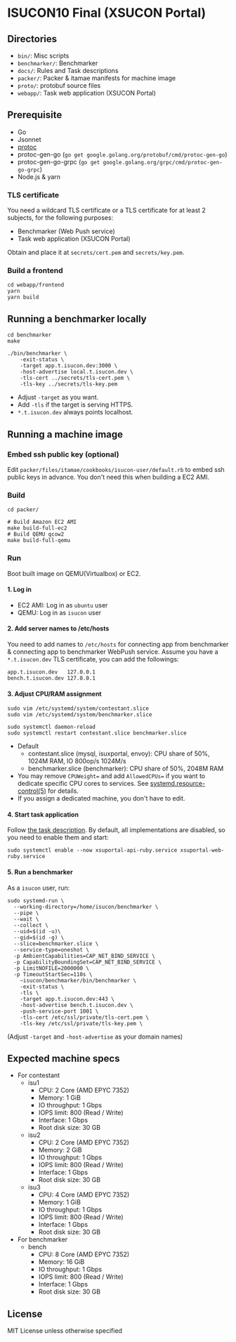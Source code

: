 # ISUCON10 Final (XSUCON Portal)

## Directories

- `bin/`: Misc scripts
- `benchmarker/`: Benchmarker
- `docs/`: Rules and Task descriptions
- `packer/`: Packer & itamae manifests for machine image
- `proto/`: protobuf source files
- `webapp/`: Task web application (XSUCON Portal)

## Prerequisite

- Go
- Jsonnet
- [protoc](https://grpc.io/docs/protoc-installation/)
- protoc-gen-go (`go get google.golang.org/protobuf/cmd/protoc-gen-go`)
- protoc-gen-go-grpc (`go get google.golang.org/grpc/cmd/protoc-gen-go-grpc`)
- Node.js & yarn

### TLS certificate

You need a wildcard TLS certificate or a TLS certificate for at least 2 subjects, for the following purposes:

- Benchmarker (Web Push service)
- Task web application (XSUCON Portal)

Obtain and place it at `secrets/cert.pem` and `secrets/key.pem`.

### Build a frontend

```
cd webapp/frontend
yarn
yarn build
```

## Running a benchmarker locally

```
cd benchmarker
make
```

```
./bin/benchmarker \
    -exit-status \
    -target app.t.isucon.dev:3000 \
    -host-advertise local.t.isucon.dev \
    -tls-cert ../secrets/tls-cert.pem \
    -tls-key ../secrets/tls-key.pem
```

- Adjust `-target` as you want.
- Add `-tls` if the target is serving HTTPS.
- `*.t.isucon.dev` always points localhost.

## Running a machine image

### Embed ssh public key (optional)

Edit `packer/files/itamae/cookbooks/isucon-user/default.rb` to embed ssh public keys in advance. You don't need this when building a EC2 AMI.

### Build

```shell
cd packer/

# Build Amazon EC2 AMI
make build-full-ec2
# Build QEMU qcow2
make build-full-qemu
```

### Run

Boot built image on QEMU(Virtualbox) or EC2.

#### 1. Log in

- EC2 AMI: Log in as `ubuntu` user
- QEMU: Log in as `isucon` user

#### 2. Add server names to /etc/hosts

You need to add names to `/etc/hosts` for connecting app from benchmarker & connecting app to benchmarker WebPush service. Assume you have a `*.t.isucon.dev` TLS certificate, you can add the followings:

```
app.t.isucon.dev   127.0.0.1
bench.t.isucon.dev 127.0.0.1
```

#### 3. Adjust CPU/RAM assignment

```
sudo vim /etc/systemd/system/contestant.slice
sudo vim /etc/systemd/system/benchmarker.slice

sudo systemctl daemon-reload
sudo systemctl restart contestant.slice benchmarker.slice
```

- Default
  - contestant.slice (mysql, isuxportal, envoy): CPU share of 50%, 1024M RAM, IO 800op/s 1024M/s
  - benchmarker.slice (benchmarker): CPU share of 50%, 2048M RAM
- You may remove `CPUWeight=` and add `AllowedCPUs=` if you want to dedicate specific CPU cores to services. See [systemd.resource-control(5)](https://www.freedesktop.org/software/systemd/man/systemd.resource-control.html) for details.
- If you assign a dedicated machine, you don't have to edit.

#### 4. Start task application

Follow [the task description](./docs/manual.md). By default, all implementations are disabled, so you need to enable them and start:

```
sudo systemctl enable --now xsuportal-api-ruby.service xsuportal-web-ruby.service
```

#### 5. Run a benchmarker

As a `isucon` user, run:

```
sudo systemd-run \
  --working-directory=/home/isucon/benchmarker \
  --pipe \
  --wait \
  --collect \
  --uid=$(id -u)\
  --gid=$(id -g) \
  --slice=benchmarker.slice \
  --service-type=oneshot \
  -p AmbientCapabilities=CAP_NET_BIND_SERVICE \
  -p CapabilityBoundingSet=CAP_NET_BIND_SERVICE \
  -p LimitNOFILE=2000000 \
  -p TimeoutStartSec=110s \
    ~isucon/benchmarker/bin/benchmarker \
    -exit-status \
    -tls \
    -target app.t.isucon.dev:443 \
    -host-advertise bench.t.isucon.dev \
    -push-service-port 1001 \
    -tls-cert /etc/ssl/private/tls-cert.pem \
    -tls-key /etc/ssl/private/tls-key.pem \
```

(Adjust `-target` and `-host-advertise` as your domain names)

## Expected machine specs

- For contestant
  - isu1
    - CPU: 2 Core (AMD EPYC 7352)
    - Memory: 1 GiB
    - IO throughput: 1 Gbps
    - IOPS limit: 800 (Read / Write)
    - Interface: 1 Gbps
    - Root disk size: 30 GB
  - isu2
    - CPU: 2 Core (AMD EPYC 7352)
    - Memory: 2 GiB
    - IO throughput: 1 Gbps
    - IOPS limit: 800 (Read / Write)
    - Interface: 1 Gbps
    - Root disk size: 30 GB
  - isu3
    - CPU: 4 Core (AMD EPYC 7352)
    - Memory: 1 GiB
    - IO throughput: 1 Gbps
    - IOPS limit: 800 (Read / Write)
    - Interface: 1 Gbps
    - Root disk size: 30 GB
- For benchmarker
  - bench
    - CPU: 8 Core (AMD EPYC 7352)
    - Memory: 16 GiB
    - IO throughput: 1 Gbps
    - IOPS limit: 800 (Read / Write)
    - Interface: 1 Gbps
    - Root disk size: 30 GB

## License

MIT License unless otherwise specified
